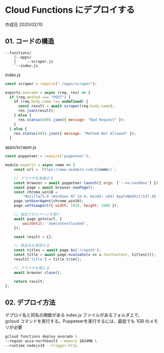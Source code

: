 # Cloud Functions にデプロイする

作成日 2020/02/10

## 01. コードの構造

```text
--functions/
    |--apps/
    |    `--scraper.js
    `--index.js
```

index.js

```javascript
const scraper = require("./apps/scraper");

exports.avocado = async (req, res) => {
  if (req.method === "POST") {
    if (req.body.name !== undefined) {
      const result = await scraper(req.body.name);
      res.json(result);
    } else {
      res.status(400).json({ message: "Bad Request" });
    }
  } else {
    res.status(405).json({ message: "Method Not Allowed" });
  }
```

apps/scraper.js

```javascript
const puppeteer = require('puppeteer');

module.exports = async name => {
    const url = `https://www.example.com/${name}/`;

    // ブラウザを準備する
    const browser = await puppeteer.launch({ args: ['--no-sandbox'] });
    const page = await browser.newPage();
    const chrome_win10 =
        'Mozilla/5.0 (Windows NT 10.0; Win64; x64) AppleWebKit/537.36 (KHTML, like Gecko) Chrome/76.0.3809.132 Safari/537.36';
    page.setUserAgent(chrome_win10);
    page.setViewport({ width: 1920, height: 1080 });

    // 指定されたページを開く
    await page.goto(url, {
        waitUntil: 'domcontentloaded',
    });

    const result = {};

    // 商品名を取得する
    const titles = await page.$x('//xpath');
    const title = await page.evaluate(x => x.textContent, titles[0]);
    result['title'] = title.trim();

    // ブラウザを閉じる
    await browser.close();

    return result;
};
```

## 02. デプロイ方法

デプロイ名と同名の関数がある index.js ファイルがあるフォルダ上で、\
gcloud コマンドを実行する。Puppeteerを実行するには、最低でも 1GB のメモリが必要

```bash
gcloud functions deploy avocado \
--region asia-northeast1 --memory 1024MB \
--runtime nodejs10 --trigger-http
```
